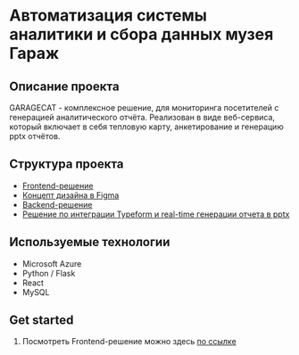 # Автоматизация системы аналитики и сбора данных музея Гараж

## Описание проекта
GARAGECAT - комплексное решение, для мониторинга посетителей с генерацией аналитического отчёта. Реализован в виде веб-сервиса, который включает в себя тепловую карту, анкетирование и генерацию pptx отчётов.

## Структура проекта
* [Frontend-решение](https://github.com/tpofd/garazh-app/tree/main/frontend)
* [Концепт дизайна в Figma](https://www.figma.com/file/17PcD01TieyyW4vYFUocSn/Untitled?node-id=0%3A1)
* [Backend-решение](https://github.com/tpofd/garazh-app/tree/main/backend)
* [Решение по интеграции Typeform и real-time генерации отчета в pptx](https://github.com/tpofd/garazh-app/blob/main/backend/typeform.py)

## Используемые технологии 
* Microsoft Azure
* Python / Flask
* React
* MySQL

## Get started
1. Посмотреть Frontend-решение можно здесь [по ссылке](https://garazh-app.vercel.app/)
